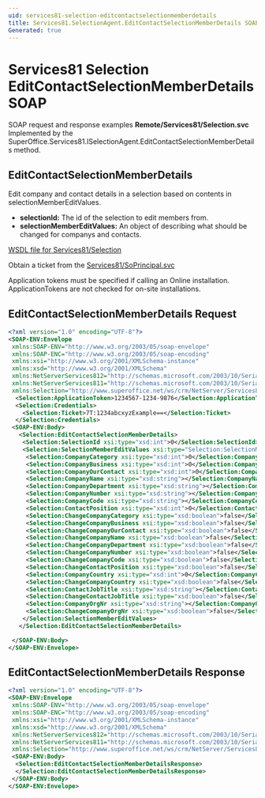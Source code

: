 ```yaml
---
uid: services81-selection-editcontactselectionmemberdetails
title: Services81.SelectionAgent.EditContactSelectionMemberDetails SOAP
Generated: true
---
```


# Services81 Selection EditContactSelectionMemberDetails SOAP

SOAP request and response examples **Remote/Services81/Selection.svc**
Implemented by the <see cref="M:SuperOffice.Services81.ISelectionAgent.EditContactSelectionMemberDetails">SuperOffice.Services81.ISelectionAgent.EditContactSelectionMemberDetails</see> method.

## EditContactSelectionMemberDetails

Edit company and contact details in a selection based on contents in selectionMemberEditValues.

* **selectionId:** The id of the selection to edit members from.
* **selectionMemberEditValues:** An object of <see cref="T:SuperOffice.Services81.SelectionMemberEditValues" /> describing what should be changed for companys and contacts.



[WSDL file for Services81/Selection](../Services81-Selection.md)

Obtain a ticket from the [Services81/SoPrincipal.svc](../SoPrincipal/index.md)

Application tokens must be specified if calling an Online installation. ApplicationTokens are not checked for on-site installations.

## EditContactSelectionMemberDetails Request

```xml
<?xml version="1.0" encoding="UTF-8"?>
<SOAP-ENV:Envelope
 xmlns:SOAP-ENV="http://www.w3.org/2003/05/soap-envelope"
 xmlns:SOAP-ENC="http://www.w3.org/2003/05/soap-encoding"
 xmlns:xsi="http://www.w3.org/2001/XMLSchema-instance"
 xmlns:xsd="http://www.w3.org/2001/XMLSchema"
 xmlns:NetServerServices812="http://schemas.microsoft.com/2003/10/Serialization/Arrays"
 xmlns:NetServerServices811="http://schemas.microsoft.com/2003/10/Serialization/"
 xmlns:Selection="http://www.superoffice.net/ws/crm/NetServer/Services81">
  <Selection:ApplicationToken>1234567-1234-9876</Selection:ApplicationToken>
  <Selection:Credentials>
    <Selection:Ticket>7T:1234abcxyzExample==</Selection:Ticket>
  </Selection:Credentials>
 <SOAP-ENV:Body>
   <Selection:EditContactSelectionMemberDetails>
    <Selection:SelectionId xsi:type="xsd:int">0</Selection:SelectionId>
    <Selection:SelectionMemberEditValues xsi:type="Selection:SelectionMemberEditValues">
     <Selection:CompanyCategory xsi:type="xsd:int">0</Selection:CompanyCategory>
     <Selection:CompanyBusiness xsi:type="xsd:int">0</Selection:CompanyBusiness>
     <Selection:CompanyOurContact xsi:type="xsd:int">0</Selection:CompanyOurContact>
     <Selection:CompanyName xsi:type="xsd:string"></Selection:CompanyName>
     <Selection:CompanyDepartment xsi:type="xsd:string"></Selection:CompanyDepartment>
     <Selection:CompanyNumber xsi:type="xsd:string"></Selection:CompanyNumber>
     <Selection:CompanyCode xsi:type="xsd:string"></Selection:CompanyCode>
     <Selection:ContactPosition xsi:type="xsd:int">0</Selection:ContactPosition>
     <Selection:ChangeCompanyCategory xsi:type="xsd:boolean">false</Selection:ChangeCompanyCategory>
     <Selection:ChangeCompanyBusiness xsi:type="xsd:boolean">false</Selection:ChangeCompanyBusiness>
     <Selection:ChangeCompanyOurContact xsi:type="xsd:boolean">false</Selection:ChangeCompanyOurContact>
     <Selection:ChangeCompanyName xsi:type="xsd:boolean">false</Selection:ChangeCompanyName>
     <Selection:ChangeCompanyDepartment xsi:type="xsd:boolean">false</Selection:ChangeCompanyDepartment>
     <Selection:ChangeCompanyNumber xsi:type="xsd:boolean">false</Selection:ChangeCompanyNumber>
     <Selection:ChangeCompanyCode xsi:type="xsd:boolean">false</Selection:ChangeCompanyCode>
     <Selection:ChangeContactPosition xsi:type="xsd:boolean">false</Selection:ChangeContactPosition>
     <Selection:CompanyCountry xsi:type="xsd:int">0</Selection:CompanyCountry>
     <Selection:ChangeCompanyCountry xsi:type="xsd:boolean">false</Selection:ChangeCompanyCountry>
     <Selection:ContactJobTitle xsi:type="xsd:string"></Selection:ContactJobTitle>
     <Selection:ChangeContactJobTitle xsi:type="xsd:boolean">false</Selection:ChangeContactJobTitle>
     <Selection:CompanyOrgNr xsi:type="xsd:string"></Selection:CompanyOrgNr>
     <Selection:ChangeCompanyOrgNr xsi:type="xsd:boolean">false</Selection:ChangeCompanyOrgNr>
    </Selection:SelectionMemberEditValues>
   </Selection:EditContactSelectionMemberDetails>

 </SOAP-ENV:Body>
</SOAP-ENV:Envelope>

```


## EditContactSelectionMemberDetails Response

```xml
<?xml version="1.0" encoding="UTF-8"?>
<SOAP-ENV:Envelope
 xmlns:SOAP-ENV="http://www.w3.org/2003/05/soap-envelope"
 xmlns:SOAP-ENC="http://www.w3.org/2003/05/soap-encoding"
 xmlns:xsi="http://www.w3.org/2001/XMLSchema-instance"
 xmlns:xsd="http://www.w3.org/2001/XMLSchema"
 xmlns:NetServerServices812="http://schemas.microsoft.com/2003/10/Serialization/Arrays"
 xmlns:NetServerServices811="http://schemas.microsoft.com/2003/10/Serialization/"
 xmlns:Selection="http://www.superoffice.net/ws/crm/NetServer/Services81">
 <SOAP-ENV:Body>
  <Selection:EditContactSelectionMemberDetailsResponse>
  </Selection:EditContactSelectionMemberDetailsResponse>
 </SOAP-ENV:Body>
</SOAP-ENV:Envelope>

```

